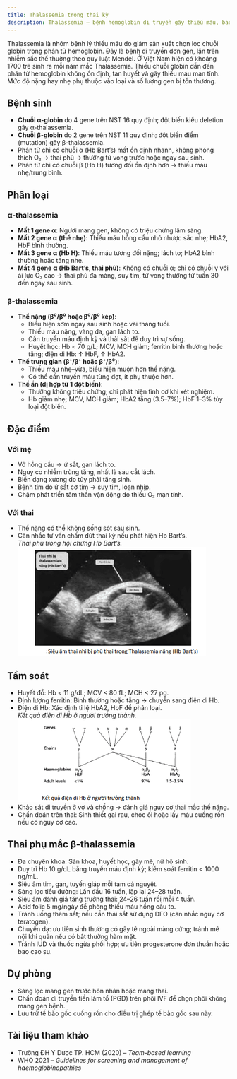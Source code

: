 ```yaml
---
title: Thalassemia trong thai kỳ
description: Thalassemia – bệnh hemoglobin di truyền gây thiếu máu, bao gồm nguyên nhân, phân loại, biểu hiện lâm sàng, chẩn đoán tiền sản và quản lý thai kỳ.
---
```


Thalassemia là nhóm bệnh lý thiếu máu do giảm sản xuất chọn lọc chuỗi globin trong phân tử hemoglobin. Đây là bệnh di truyền đơn gen, lặn trên nhiễm sắc thể thường theo quy luật Mendel. Ở Việt Nam hiện có khoảng 1700 trẻ sinh ra mỗi năm mắc Thalassemia. Thiếu chuỗi globin dẫn đến phân tử hemoglobin không ổn định, tan huyết và gây thiếu máu mạn tính. Mức độ nặng hay nhẹ phụ thuộc vào loại và số lượng gen bị tổn thương.

## Bệnh sinh

- **Chuỗi α-globin** do 4 gene trên NST 16 quy định; đột biến kiểu deletion gây α-thalassemia.
- **Chuỗi β-globin** do 2 gene trên NST 11 quy định; đột biến điểm (mutation) gây β-thalassemia.
- Phân tử chỉ có chuỗi α (Hb Bart’s) mất ổn định nhanh, không phóng thích O₂ → thai phù → thường tử vong trước hoặc ngay sau sinh.
- Phân tử chỉ có chuỗi β (Hb H) tương đối ổn định hơn → thiếu máu nhẹ/trung bình.

## Phân loại

### α-thalassemia

- **Mất 1 gene α**: Người mang gen, không có triệu chứng lâm sàng.
- **Mất 2 gene α (thể nhẹ)**: Thiếu máu hồng cầu nhỏ nhược sắc nhẹ; HbA2, HbF bình thường.
- **Mất 3 gene α (Hb H)**: Thiếu máu tương đối nặng; lách to; HbA2 bình thường hoặc tăng nhẹ.
- **Mất 4 gene α (Hb Bart’s, thai phù)**: Không có chuỗi α; chỉ có chuỗi γ với ái lực O₂ cao → thai phù đa màng, suy tim, tử vong thường từ tuần 30 đến ngay sau sinh.

### β-thalassemia

- **Thể nặng (β⁰/β⁰ hoặc β⁰/β⁰ kép)**:
  - Biểu hiện sớm ngay sau sinh hoặc vài tháng tuổi.
  - Thiếu máu nặng, vàng da, gan lách to.
  - Cần truyền máu định kỳ và thải sắt để duy trì sự sống.
  - Huyết học: Hb < 70 g/L; MCV, MCH giảm; ferritin bình thường hoặc tăng; điện di Hb: ↑ HbF, ↑ HbA2.
- **Thể trung gian (β⁺/β⁺ hoặc β⁺/β⁰)**:
  - Thiếu máu nhẹ–vừa, biểu hiện muộn hơn thể nặng.
  - Có thể cần truyền máu từng đợt, ít phụ thuộc hơn.
- **Thể ẩn (dị hợp tử 1 đột biến)**:
  - Thường không triệu chứng; chỉ phát hiện tình cờ khi xét nghiệm.
  - Hb giảm nhẹ; MCV, MCH giảm; HbA2 tăng (3.5–7%); HbF 1–3% tùy loại đột biến.

## Đặc điểm

### Với mẹ

- Vỡ hồng cầu → ứ sắt, gan lách to.
- Nguy cơ nhiễm trùng tăng, nhất là sau cắt lách.
- Biến dạng xương do tủy phải tăng sinh.
- Bệnh tim do ứ sắt cơ tim → suy tim, loạn nhịp.
- Chậm phát triển tâm thần vận động do thiếu O₂ mạn tính.

### Với thai

- Thể nặng có thể không sống sót sau sinh.
- Cân nhắc tư vấn chấm dứt thai kỳ nếu phát hiện Hb Bart’s.<br>
  _Thai phù trong hội chứng Hb Bart’s._
  ![Thai phù trong hội chứng Bart](./_images/thai-phu-trong-hoi-chung-Bart.png)

## Tầm soát

- Huyết đồ: Hb < 11 g/dL; MCV < 80 fL; MCH < 27 pg.
- Định lượng ferritin: Bình thường hoặc tăng → chuyển sang điện di Hb.
- Điện di Hb: Xác định tỉ lệ HbA2, HbF để phân loại.<br>
  _Kết quả điện di Hb ở người trưởng thành._
  ![Kết quả điện di Hb ở người trưởng thành](./_images/ket-qua-dien-di-Hb-o-nguoi-truong-thanh.png)
- Khảo sát di truyền ở vợ và chồng → đánh giá nguy cơ thai mắc thể nặng.
- Chẩn đoán trên thai: Sinh thiết gai rau, chọc ối hoặc lấy máu cuống rốn nếu có nguy cơ cao.

## Thai phụ mắc β-thalassemia

- Đa chuyên khoa: Sản khoa, huyết học, gây mê, nữ hộ sinh.
- Duy trì Hb 10 g/dL bằng truyền máu định kỳ; kiểm soát ferritin < 1000 ng/mL.
- Siêu âm tim, gan, tuyến giáp mỗi tam cá nguyệt.
- Sàng lọc tiểu đường: Lần đầu 16 tuần, lặp lại 24–28 tuần.
- Siêu âm đánh giá tăng trưởng thai: 24–26 tuần rồi mỗi 4 tuần.
- Acid folic 5 mg/ngày để phòng thiếu máu hồng cầu to.
- Tránh uống thêm sắt; nếu cần thải sắt sử dụng DFO (cân nhắc nguy cơ teratogen).
- Chuyển dạ: ưu tiên sinh thường có gây tê ngoài màng cứng; tránh mê nội khí quản nếu có bất thường hàm mặt.
- Tránh IUD và thuốc ngừa phối hợp; ưu tiên progesterone đơn thuần hoặc bao cao su.

## Dự phòng

- Sàng lọc mang gen trước hôn nhân hoặc mang thai.
- Chẩn đoán di truyền tiền làm tổ (PGD) trên phôi IVF để chọn phôi không mang gen bệnh.
- Lưu trữ tế bào gốc cuống rốn cho điều trị ghép tế bào gốc sau này.

## Tài liệu tham khảo

- Trường ĐH Y Dược TP. HCM (2020) – _Team-based learning_
- WHO 2021 – _Guidelines for screening and management of haemoglobinopathies_
